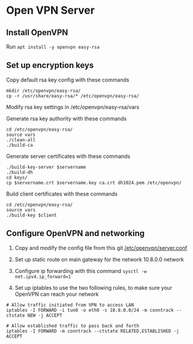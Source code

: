 # Open VPN Server

## Install OpenVPN
Run ```apt install -y openvpn easy-rsa```

## Set up encryption keys

Copy default rsa key config with these commands

```
mkdir /etc/openvpn/easy-rsa/
cp -r /usr/share/easy-rsa/* /etc/openvpn/easy-rsa/
```

Modify rsa key settings in /etc/openvpn/easy-rsa/vars

Generate rsa key authority with these commands

```
cd /etc/openvpn/easy-rsa/
source vars
./clean-all
./build-ca
```

Generate server certificates with these commands

```
./build-key-server $servername
./build-dh
cd keys/
cp $servername.crt $servername.key ca.crt dh1024.pem /etc/openvpn/
```

Build client certificates with these commands

```
cd /etc/openvpn/easy-rsa/
source vars
./build-key $client
```

## Configure OpenVPN and networking

1. Copy and modify the config file from this git [/etc/openvpn/server.conf](https://github.com/Nexination/configuration-collection/raw/master/etc/openvpn/server.conf)

2. Set up static route on main gateway for the network 10.8.0.0 network

3. Configure ip forwarding with this command
```sysctl -w net.ipv4.ip_forward=1```

4. Set up iptables to use the two following rules, to make sure your OpenVPN can reach your network

```
# Allow traffic initiated from VPN to access LAN
iptables -I FORWARD -i tun0 -o eth0 -s 10.8.0.0/24 -m conntrack --ctstate NEW -j ACCEPT

# Allow established traffic to pass back and forth
iptables -I FORWARD -m conntrack --ctstate RELATED,ESTABLISHED -j ACCEPT
```